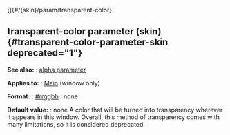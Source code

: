 []{#/{skin}/param/transparent-color}
## transparent-color parameter (skin) {#transparent-color-parameter-skin deprecated="1"}
**See also:**
:   [alpha parameter](#/%7Bskin%7D/param/alpha)
<!-- -->
**Applies to:**
:   [Main](#/%7Bskin%7D/control/main) (window only)
<!-- -->
**Format:**
:   [#rrggbb](#/%7B%7Bappendix%7D%7D/html-colors)
:   none
<!-- -->
**Default value:**
:   none
A color that will be turned into transparency wherever it appears in
this window. Overall, this method of transparency comes with many
limitations, so it is considered deprecated.
